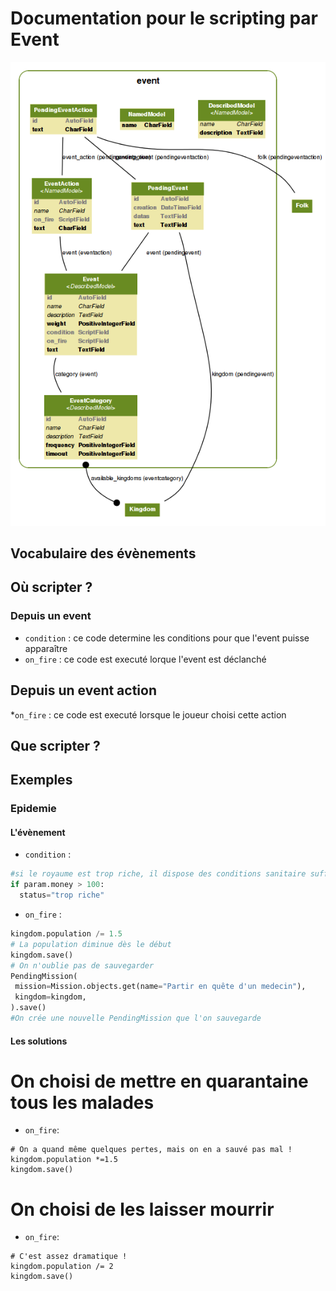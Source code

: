 Documentation pour le scripting par Event
=======================
![Event models](https://github.com/Neamar/kingdoms/blob/master/event/models.png?raw=true)

Vocabulaire des évènements
------------------------

Où scripter ?
-------------
### Depuis un event
* `condition` : ce code determine les conditions pour que l'event puisse apparaître
* `on_fire` : ce code est executé lorque l'event est déclanché

## Depuis un event action
*`on_fire` : ce code est executé lorsque le joueur choisi cette action

Que scripter ?
---------------


Exemples
-------------
### Epidemie
#### L'évènement
* `condition` :
```python
#si le royaume est trop riche, il dispose des conditions sanitaire suffisante pour en être exempté
if param.money > 100:
  status="trop riche"
```

* `on_fire` :
```python
kingdom.population /= 1.5
# La population diminue dès le début
kingdom.save()
# On n'oublie pas de sauvegarder
PendingMission(
 mission=Mission.objects.get(name="Partir en quête d'un medecin"),
 kingdom=kingdom,
).save()
#On crée une nouvelle PendingMission que l'on sauvegarde
```

#### Les solutions
# On choisi de mettre en quarantaine tous les malades
* `on_fire`:
```pyhton
# On a quand même quelques pertes, mais on en a sauvé pas mal !
kingdom.population *=1.5
kingdom.save()
```
# On choisi de les laisser mourrir
* `on_fire`:
```pyhton
# C'est assez dramatique !
kingdom.population /= 2
kingdom.save()
```

